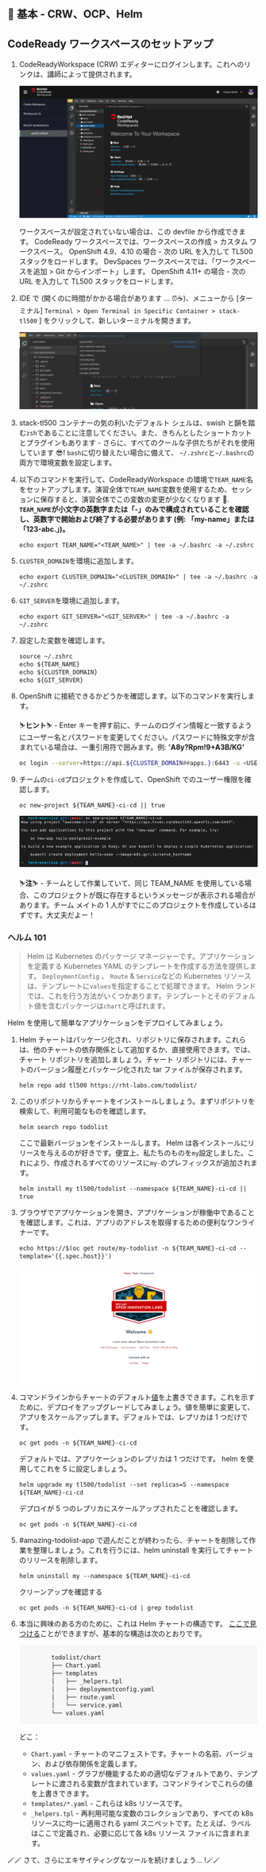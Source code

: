 ## 🐌 基本 - CRW、OCP、Helm

## CodeReady ワークスペースのセットアップ

1. CodeReadyWorkspace (CRW) エディターにログインします。これへのリンクは、講師によって提供されます。

    ![クルー](./images/crw.png)

     <p class="warn">ワークスペースが設定されていない場合は、この devfile から作成できます。 CodeReady ワークスペースでは、ワークスペースの作成 &gt; カスタム ワークスペース。 OpenShift 4.9、4.10 の場合 - 次の URL を入力して TL500 スタックをロードします。<span style="color:blue;"></span><a id="crw_dev_filelocation" href=""></a> DevSpaces ワークスペースでは、「ワークスペースを追加 &gt; Git からインポート」します。 OpenShift 4.11+ の場合 - 次の URL を入力して TL500 スタックをロードします。<span style="color:blue;"></span><a id="crw_dev_filelocation_4.11" href=""></a></p>
    

2. IDE で (開くのに時間がかかる場合があります ... ⏰☕️)、メニューから [ターミナル] `Terminal > Open Terminal in Specific Container > stack-tl500` ] をクリックして、新しいターミナルを開きます。

    ![新しい端末](./images/new-terminal.png)

3. stack-tl500 コンテナーの気の利いたデフォルト シェルは、swish と韻を踏む`zsh`であることに注意してください。また、きちんとしたショートカットとプラグインもあります - さらに、すべてのクールな子供たちがそれを使用しています 😎! `bash`に切り替えたい場合に備えて、 `~/.zshrc`と`~/.bashrc`の両方で環境変数を設定します。

4. 以下のコマンドを実行して、CodeReadyWorkspace の環境で`TEAM_NAME`名をセットアップします。演習全体で`TEAM_NAME`変数を使用するため、セッションに保存すると、演習全体でこの変数の変更が少なくなります 💪. <strong data-md-type="raw_html">`TEAM_NAME`が小文字の英数字または「-」のみで構成されていることを確認し、英数字で開始および終了する必要があります (例: 「my-name」または「123-abc.」)。</strong>

    ```bash#test
    echo export TEAM_NAME="<TEAM_NAME>" | tee -a ~/.bashrc -a ~/.zshrc
    ```

5. `CLUSTER_DOMAIN`を環境に追加します。

    ```bash#test
    echo export CLUSTER_DOMAIN="<CLUSTER_DOMAIN>" | tee -a ~/.bashrc -a ~/.zshrc
    ```

6. `GIT_SERVER`を環境に追加します。

    ```bash#test
    echo export GIT_SERVER="<GIT_SERVER>" | tee -a ~/.bashrc -a ~/.zshrc
    ```

7. 設定した変数を確認します。

    ```zsh#test
    source ~/.zshrc
    echo ${TEAM_NAME}
    echo ${CLUSTER_DOMAIN}
    echo ${GIT_SERVER}
    ```

8. OpenShift に接続できるかどうかを確認します。以下のコマンドを実行します。

     <p class="tip">⛷️<b>ヒント</b>⛷️ - Enter キーを押す前に、チームのログイン情報と一致するようにユーザー名とパスワードを変更してください。パスワードに特殊文字が含まれている場合は、一重引用符で囲みます。例: <strong>'A8y?Rpm!9+A3B/KG'</strong></p>


    ```bash
    oc login --server=https://api.${CLUSTER_DOMAIN##apps.}:6443 -u <USER_NAME> -p <PASSWORD>
    ```

9. チームの`ci-cd`プロジェクトを作成して、OpenShift でのユーザー権限を確認します。

    ```bash#test
    oc new-project ${TEAM_NAME}-ci-cd || true
    ```

    ![新たなプロジェクト](./images/new-project.png)

     <p class="warn">⛷️<b>注</b>⛷️ - チームとして作業していて、同じ TEAM_NAME を使用している場合、このプロジェクトが既に存在するというメッセージが表示される場合があります。チーム メイトの 1 人がすでにこのプロジェクトを作成しているはずです。大丈夫だよー！</p>
    

### ヘルム 101

> Helm は Kubernetes のパッケージ マネージャーです。アプリケーションを定義する Kubernetes YAML のテンプレートを作成する方法を提供します。 `DeploymentConfig` 、 `Route` &amp; `Service`などの Kubernetes リソースは、テンプレートに`values`を指定することで処理できます。 Helm ランドでは、これを行う方法がいくつかあります。テンプレートとそのデフォルト値を含むパッケージは`chart`と呼ばれます。

Helm を使用して簡単なアプリケーションをデプロイしてみましょう。

1. Helm チャートはパッケージ化され、リポジトリに保存されます。これらは、他のチャートの依存関係として追加するか、直接使用できます。では、チャート リポジトリを追加しましょう。チャート リポジトリには、チャートのバージョン履歴とパッケージ化された tar ファイルが保存されます。

    ```bash#test
    helm repo add tl500 https://rht-labs.com/todolist/
    ```

2. このリポジトリからチャートをインストールしましょう。まずリポジトリを検索して、利用可能なものを確認します。

    ```bash#test
    helm search repo todolist
    ```

    ここで最新バージョンをインストールします。 Helm は各インストールにリリースを与えるのが好きです。便宜上、私たちのものを`my`設定しました。これにより、作成されるすべてのリソースに`my-`のプレフィックスが追加されます。

    ```bash#test
    helm install my tl500/todolist --namespace ${TEAM_NAME}-ci-cd || true
    ```

3. ブラウザでアプリケーションを開き、アプリケーションが稼働中であることを確認します。これは、アプリのアドレスを取得するための便利なワンライナーです。

    ```bash#test
    echo https://$(oc get route/my-todolist -n ${TEAM_NAME}-ci-cd --template='{{.spec.host}}')
    ```

    ![トドリスト](./images/todolist.png)

4. コマンドラインからチャートのデフォルト<span style="color:blue;"><a href="https://github.com/rht-labs/todolist/blob/master/chart/values.yaml">値</a></span>を上書きできます。これを示すために、デプロイをアップグレードしてみましょう。値を簡単に変更して、アプリをスケールアップします。デフォルトでは、レプリカは 1 つだけです。

    ```bash#test
    oc get pods -n ${TEAM_NAME}-ci-cd
    ```

    デフォルトでは、アプリケーションのレプリカは 1 つだけです。 helm を使用してこれを 5 に設定しましょう。

    ```bash#test
    helm upgrade my tl500/todolist --set replicas=5 --namespace ${TEAM_NAME}-ci-cd
    ```

    デプロイが 5 つのレプリカにスケールアップされたことを確認します。

    ```bash#test
    oc get pods -n ${TEAM_NAME}-ci-cd
    ```

5. #amazing-todolist-app で遊んだことが終わったら、チャートを削除して作業を整理しましょう。これを行うには、helm uninstall を実行してチャートのリリースを削除します。

    ```bash#test
    helm uninstall my --namespace ${TEAM_NAME}-ci-cd
    ```

    クリーンアップを確認する

    ```bash#test
    oc get pods -n ${TEAM_NAME}-ci-cd | grep todolist
    ```

6. 本当に興味のある方のために、これは Helm チャートの構造です。 <span style="color:blue;"><a href="https://github.com/rht-labs/todolist">ここで見つける</a></span>ことができますが、基本的な構造は次のとおりです。

     <div class="highlight" style="background: #f7f7f7">
     <pre><code class="language-bash">
            todolist/chart
            ├── Chart.yaml
            ├── templates
            │   ├── _helpers.tpl
            │   ├── deploymentconfig.yaml
            │   ├── route.yaml
            │   └── service.yaml
            └── values.yaml
            </code></pre>
    </div>


    どこ：

    - `Chart.yaml` - チャートのマニフェストです。チャートの名前、バージョン、および依存関係を定義します。
    - `values.yaml` - グラフが機能するための適切なデフォルトであり、テンプレートに渡される変数が含まれています。コマンドラインでこれらの値を上書きできます。
    - `templates/*.yaml` - これらは k8s リソースです。
    - `_helpers.tpl` - 再利用可能な変数のコレクションであり、すべての k8s リソースに均一に適用される yaml スニペットです。たとえば、ラベルはここで定義され、必要に応じて各 k8s リソース ファイルに含まれます。

🪄🪄 さて、さらにエキサイティングなツールを続けましょう... !🪄🪄
